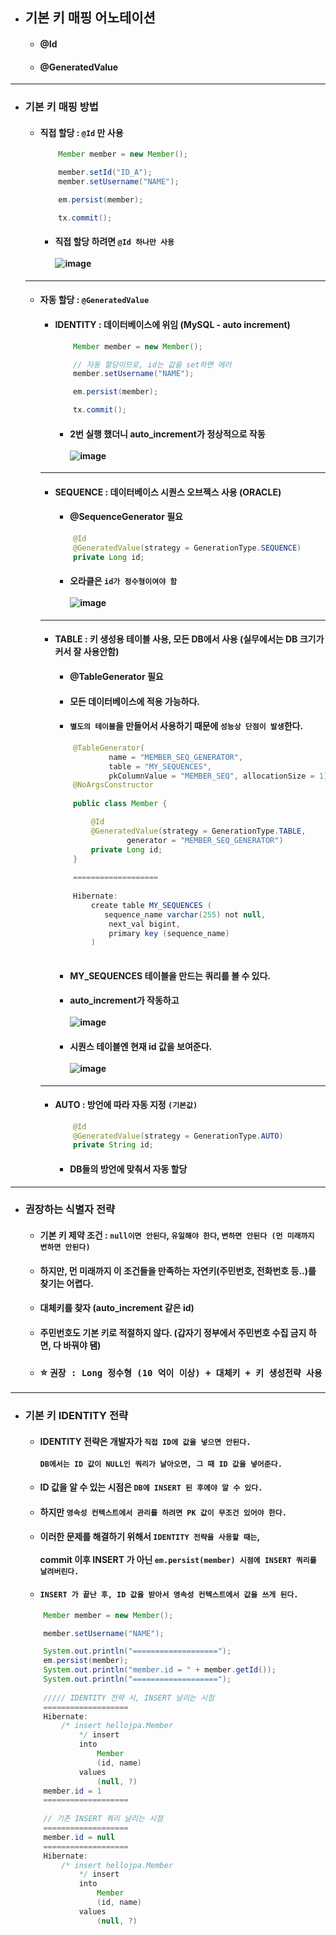 - ## 기본 키 매핑 어노테이션
  - #### @Id
  - #### @GeneratedValue
----
- ### 기본 키 매핑 방법
  - #### 직접 할당 : `@Id` 만 사용
    ``` java
        Member member = new Member();

        member.setId("ID_A");
        member.setUsername("NAME");

        em.persist(member);

        tx.commit();
    ```
    - #### 직접 할당 하려면 `@Id 하나만 사용` <br><br> ![image](https://user-images.githubusercontent.com/35948339/144192926-f103b4e5-4fdd-4c13-8588-e912c4d03107.png)
  ----- 
  - #### 자동 할당 : `@GeneratedValue`
    - #### IDENTITY : 데이터베이스에 위임 (MySQL - auto increment)
      ``` java
          Member member = new Member();

          // 자동 할당이므로, id는 값을 set하면 에러
          member.setUsername("NAME");

          em.persist(member);

          tx.commit();
      ```
      - #### 2번 실행 했더니 auto_increment가 정상적으로 작동 <br><br> ![image](https://user-images.githubusercontent.com/35948339/144193827-2a3e1eb5-792d-47bb-8adb-ddb2d7995172.png)
    -------
    - #### SEQUENCE : 데이터베이스 시퀀스 오브젝스 사용 (ORACLE)
      - #### @SequenceGenerator 필요
      ``` java
          @Id
          @GeneratedValue(strategy = GenerationType.SEQUENCE)
          private Long id;
      ```
      - #### 오라클은 `id가 정수형이여야 함` <br><br> ![image](https://user-images.githubusercontent.com/35948339/144194641-9822e8a2-96b2-42e8-a83b-3a87d848230c.png)
    ------
    - #### TABLE : 키 생성용 테이블 사용, 모든 DB에서 사용 (실무에서는 DB 크기가 커서 잘 사용안함)
      - #### @TableGenerator 필요
      - #### 모든 데이터베이스에 적용 가능하다.
      - #### `별도의 테이블`을 만들어서 사용하기 때문에 `성능상 단점이 발생`한다.
      ``` java
          @TableGenerator(
                  name = "MEMBER_SEQ_GENERATOR",
                  table = "MY_SEQUENCES",
                  pkColumnValue = "MEMBER_SEQ", allocationSize = 1)
          @NoArgsConstructor
          
          public class Member {

              @Id
              @GeneratedValue(strategy = GenerationType.TABLE,
                      generator = "MEMBER_SEQ_GENERATOR")
              private Long id;
          }
          
          ===================
          
          Hibernate: 
              create table MY_SEQUENCES (
                 sequence_name varchar(255) not null,
                  next_val bigint,
                  primary key (sequence_name)
              )
              
      ```
      - #### MY_SEQUENCES 테이블을 만드는 쿼리를 볼 수 있다.
      - #### auto_increment가 작동하고 <br><br> ![image](https://user-images.githubusercontent.com/35948339/144195629-7a4c2096-cc83-47a4-83d8-cea677f21b79.png)
      - #### 시퀀스 테이블엔 현재 id 값을 보여준다. <br><br> ![image](https://user-images.githubusercontent.com/35948339/144195657-ed099952-2432-4949-871d-e182c50da7c0.png)
    ---------
    - #### AUTO : 방언에 따라 자동 지정 `(기본값)`
      ``` java
          @Id
          @GeneratedValue(strategy = GenerationType.AUTO)
          private String id;
      ```
      - #### DB들의 방언에 맞춰서 자동 할당
-------
- ### 권장하는 식별자 전략
  - #### 기본 키 제약 조건 : `null이면 안된다`, `유일해야 한다`, `변하면 안된다 (먼 미래까지 변하면 안된다)`
  - #### 하지만, 먼 미래까지 이 조건들을 만족하는 자연키(주민번호, 전화번호 등..)를 찾기는 어렵다.
  - #### 대체키를 찾자 (auto_increment 같은 id)
  - #### 주민번호도 기본 키로 적절하지 않다. (갑자기 정부에서 주민번호 수집 금지 하면, 다 바꿔야 됌)
  - ### ⭐ `권장 : Long 정수형 (10 억이 이상) + 대체키 + 키 생성전략 사용`
-----
- ### 기본 키 IDENTITY 전략
  - #### IDENTITY 전략은 개발자가 `직접 ID에 값을 넣으면 안된다.` <br><br> `DB에서는 ID 값이 NULL인 쿼리가 날아오면, 그 때 ID 값을 넣어준다.`
  - #### ID 값을 알 수 있는 시점은 `DB에 INSERT 된 후에야 알 수 있다.`
  - #### 하지만 `영속성 컨텍스트에서 관리를 하려면 PK 값이 무조건 있어야 한다.`
  - #### 이러한 문제를 해결하기 위해서 `IDENTITY 전략을 사용할 때는`, <br><br> commit 이후 INSERT 가 아닌 `em.persist(member) 시점에 INSERT 쿼리를 날려버린다.`
  - #### `INSERT 가 끝난 후, ID 값을 받아서 영속성 컨텍스트에서 값을 쓰게 된다.`
  ``` java
      Member member = new Member();

      member.setUsername("NAME");

      System.out.println("===================");
      em.persist(member);
      System.out.println("member.id = " + member.getId());
      System.out.println("===================");
     
      ///// IDENTITY 전략 시, INSERT 날리는 시점
      ===================
      Hibernate: 
          /* insert hellojpa.Member
              */ insert 
              into
                  Member
                  (id, name) 
              values
                  (null, ?)     
      member.id = 1       
      ===================
      
      // 기존 INSERT 쿼리 날리는 시점
      ===================
      member.id = null
      ===================
      Hibernate: 
          /* insert hellojpa.Member
              */ insert 
              into
                  Member
                  (id, name) 
              values
                  (null, ?)
  ```
